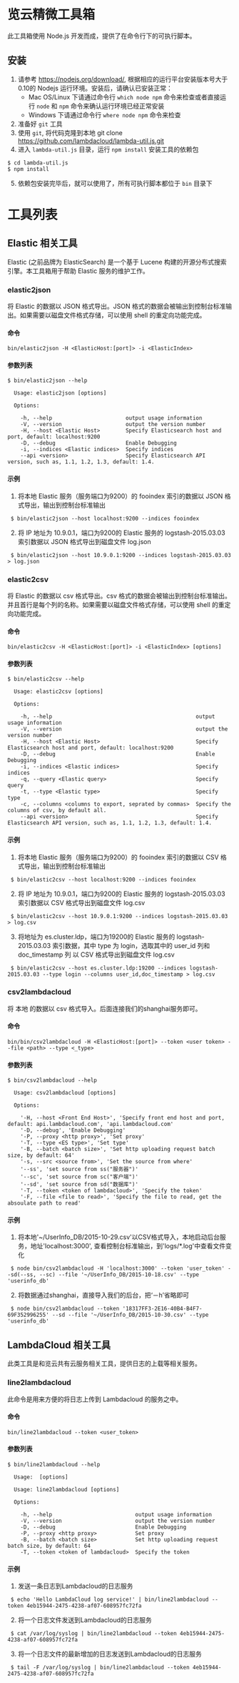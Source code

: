 # 览云精微工具箱
此工具箱使用 Node.js 开发而成，提供了在命令行下的可执行脚本。

## 安装
1. 请参考 https://nodejs.org/download/, 根据相应的运行平台安装版本号大于0.10的 Nodejs 运行环境。安装后，请确认已安装正常：
   - Mac OS/Linux 下请通过命令行 `which node npm` 命令来检查或者直接运行 `node` 和 `npm` 命令来确认运行环境已经正常安装
   - Windows 下请通过命令行 `where node npm` 命令来检查
2. 准备好 `git` 工具
3. 使用 `git`, 将代码克隆到本地
       git clone https://github.com/lambdacloud/lambda-util.js.git
4. 进入 `lambda-util.js` 目录，运行 `npm install` 安装工具的依赖包

  ```
  $ cd lambda-util.js
  $ npm install
```
5. 依赖包安装完毕后，就可以使用了，所有可执行脚本都位于 `bin` 目录下

# 工具列表

## Elastic 相关工具

Elastic (之前品牌为 ElasticSearch) 是一个基于 Lucene 构建的开源分布式搜索引擎。本工具箱用于帮助 Elastic 服务的维护工作。

### elastic2json

将 Elastic 的数据以 JSON 格式导出。JSON 格式的数据会被输出到控制台标准输出。如果需要以磁盘文件格式存储，可以使用 shell 的重定向功能完成。

#### 命令
    bin/elastic2json -H <ElasticHost:[port]> -i <ElasticIndex>

#### 参数列表

```
$ bin/elastic2json --help

  Usage: elastic2json [options]

  Options:

    -h, --help                       output usage information
    -V, --version                    output the version number
    -H, --host <Elastic Host>        Specify Elasticsearch host and port, default: localhost:9200
    -D, --debug                      Enable Debugging
    -i, --indices <Elastic indices>  Specify indices
    --api <version>                  Specify Elasticsearch API version, such as, 1.1, 1.2, 1.3, default: 1.4.
```

#### 示例
1. 将本地 Elastic 服务（服务端口为9200）的 fooindex 索引的数据以 JSON 格式导出，输出到控制台标准输出
 ```
  $ bin/elastic2json --host localhost:9200 --indices fooindex
```

2. 将 IP 地址为 10.9.0.1，端口为9200的 Elastic 服务的 logstash-2015.03.03 索引数据以 JSON 格式导出到磁盘文件 log.json
 ```
  $ bin/elastic2json --host 10.9.0.1:9200 --indices logstash-2015.03.03 > log.json
```

### elastic2csv

将 Elastic 的数据以 csv 格式导出。csv 格式的数据会被输出到控制台标准输出。并且首行是每个列的名称。如果需要以磁盘文件格式存储，可以使用 shell 的重定向功能完成。

#### 命令
    bin/elastic2csv -H <ElasticHost:[port]> -i <ElasticIndex> [options]

#### 参数列表

```
$ bin/elastic2csv --help

  Usage: elastic2csv [options]

  Options:

    -h, --help                                             output usage information
    -V, --version                                          output the version number
    -H, --host <Elastic Host>                              Specify Elasticsearch host and port, default: localhost:9200
    -D, --debug                                            Enable Debugging
    -i, --indices <Elastic indices>                        Specify indices
    -q, --query <Elastic query>                            Specify query
    -t, --type <Elastic type>                              Specify type
    -c, --columns <columns to export, seprated by commas>  Specify the columns of csv, by default all.
    --api <version>                                        Specify Elasticsearch API version, such as, 1.1, 1.2, 1.3, default: 1.4.
```

#### 示例
1. 将本地 Elastic 服务（服务端口为9200）的 fooindex 索引的数据以 CSV 格式导出，输出到控制台标准输出
 ```
  $ bin/elastic2csv --host localhost:9200 --indices fooindex
```

2. 将 IP 地址为 10.9.0.1，端口为9200的 Elastic 服务的 logstash-2015.03.03 索引数据以 CSV 格式导出到磁盘文件 log.csv
 ```
  $ bin/elastic2csv --host 10.9.0.1:9200 --indices logstash-2015.03.03 > log.csv
```

3. 将地址为 es.cluster.ldp，端口为19200的 Elastic 服务的 logstash-2015.03.03 索引数据，其中 type 为 login，选取其中的 user_id 列和 doc_timestamp 列 以 CSV 格式导出到磁盘文件 log.csv
 ```
  $ bin/elastic2csv --host es.cluster.ldp:19200 --indices logstash-2015.03.03 --type login --columns user_id,doc_timestamp > log.csv
```

### csv2lambdacloud

将 本地 的数据以 csv 格式导入。后面连接我们的shanghai服务即可。

#### 命令
    bin/bin/csv2lambdacloud -H <ElasticHost:[port]> --token <user token> --file <path> --type <_type>

#### 参数列表

```
$ bin/csv2lambdacloud --help

  Usage: csv2lambdacloud [options]

  Options:

    '-H, --host <Front End Host>', 'Specify front end host and port, default: api.lambdacloud.com', 'api.lambdacloud.com'
    '-D, --debug', 'Enable Debugging'
    '-P, --proxy <http proxy>', 'Set proxy'
    '-T, --type <ES type>', 'Set type'
    '-B, --batch <batch size>', 'Set http uploading request batch size, by default: 64'
    '-s, --src <source from>', 'Set the source from where'
    '--ss', 'set source from ss("服务器")'
    '--sc', 'set source from sc("客户端")'
    '--sd', 'set source from sd("数据库")'
    '-T, --token <token of lambdacloud>', 'Specify the token'
    '-F, --file <file to read>', 'Specify the file to read, get the absoulate path to read'
```

#### 示例
1. 将本地'~/UserInfo_DB/2015-10-29.csv'以CSV格式导入，本地启动后台服务，地址'localhost:3000', 查看控制台标准输出，到'logs/*.log'中查看文件变化
 ```
  $ node bin/csv2lambdacloud -H 'localhost:3000' --token 'user_token' --sd(--ss, --sc) --file '~/UserInfo_DB/2015-10-18.csv' --type 'userinfo_db'
```

2. 将数据通过shanghai，直接导入我们的后台，把‘－h’省略即可
 ```
  $ node bin/csv2lambdacloud --token '18317FF3-2E16-40B4-B4F7-69F352996255' --sd --file '~/UserInfo_DB/2015-10-30.csv' --type 'userinfo_db'
```


## LambdaCloud 相关工具

此类工具是和览云共有云服务相关工具，提供日志的上载等相关服务。

### line2lambdacloud
此命令是用来方便的将日志上传到 Lambdacloud 的服务之中。

#### 命令
    bin/line2lambdacloud --token <user_token>

#### 参数列表

```
$ bin/line2lambdacloud --help

  Usage:  [options]

  Usage: line2lambdacloud [options]

  Options:

    -h, --help                          output usage information
    -V, --version                       output the version number
    -D, --debug                         Enable Debugging
    -P, --proxy <http proxy>            Set proxy
    -B, --batch <batch size>            Set http uploading request batch size, by default: 64
    -T, --token <token of lambdacloud>  Specify the token
```

#### 示例
1. 发送一条日志到Lambdacloud的日志服务
 ```
  $ echo 'Hello LambdaCloud log service!' | bin/line2lambdacloud --token 4eb15944-2475-4238-af07-608957fc72fa
```

2. 将一个日志文件发送到Lambdacloud的日志服务
 ```
  $ cat /var/log/syslog | bin/line2lambdacloud --token 4eb15944-2475-4238-af07-608957fc72fa
```

3. 将一个日志文件的最新增加的日志发送到Lambdacloud的日志服务
 ```
  $ tail -F /var/log/syslog | bin/line2lambdacloud --token 4eb15944-2475-4238-af07-608957fc72fa
```
